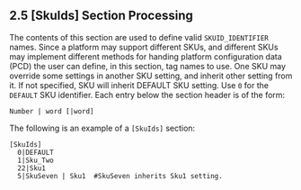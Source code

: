 <!--- @file
  2.5 [SkuIds] Section Processing

  Copyright (c) 2006-2017, Intel Corporation. All rights reserved.<BR>

  Redistribution and use in source (original document form) and 'compiled'
  forms (converted to PDF, epub, HTML and other formats) with or without
  modification, are permitted provided that the following conditions are met:

  1) Redistributions of source code (original document form) must retain the
     above copyright notice, this list of conditions and the following
     disclaimer as the first lines of this file unmodified.

  2) Redistributions in compiled form (transformed to other DTDs, converted to
     PDF, epub, HTML and other formats) must reproduce the above copyright
     notice, this list of conditions and the following disclaimer in the
     documentation and/or other materials provided with the distribution.

  THIS DOCUMENTATION IS PROVIDED BY TIANOCORE PROJECT "AS IS" AND ANY EXPRESS OR
  IMPLIED WARRANTIES, INCLUDING, BUT NOT LIMITED TO, THE IMPLIED WARRANTIES OF
  MERCHANTABILITY AND FITNESS FOR A PARTICULAR PURPOSE ARE DISCLAIMED. IN NO
  EVENT SHALL TIANOCORE PROJECT  BE LIABLE FOR ANY DIRECT, INDIRECT, INCIDENTAL,
  SPECIAL, EXEMPLARY, OR CONSEQUENTIAL DAMAGES (INCLUDING, BUT NOT LIMITED TO,
  PROCUREMENT OF SUBSTITUTE GOODS OR SERVICES; LOSS OF USE, DATA, OR PROFITS;
  OR BUSINESS INTERRUPTION) HOWEVER CAUSED AND ON ANY THEORY OF LIABILITY,
  WHETHER IN CONTRACT, STRICT LIABILITY, OR TORT (INCLUDING NEGLIGENCE OR
  OTHERWISE) ARISING IN ANY WAY OUT OF THE USE OF THIS DOCUMENTATION, EVEN IF
  ADVISED OF THE POSSIBILITY OF SUCH DAMAGE.

-->

## 2.5 [SkuIds] Section Processing

The contents of this section are used to define valid `SKUID_IDENTIFIER` names.
Since a platform may support different SKUs, and different SKUs may implement
different methods for handing platform configuration data (PCD) the user can
define, in this section, tag names to use. One SKU may override some settings 
in another SKU setting, and inherit other setting from it. If not specified, 
SKU will inherit DEFAULT SKU setting. Use `0` for the `DEFAULT` SKU identifier. 
Each entry below the section header is of the form:

`Number | word [|word]`

The following is an example of a `[SkuIds]` section:

```
[SkuIds]
  0|DEFAULT
  1|Sku_Two
  22|Sku1
  5|SkuSeven | Sku1  #SkuSeven inherits Sku1 setting.
```
